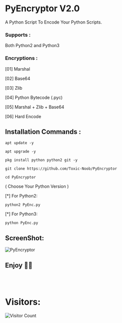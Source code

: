 # PyEncryptor V2.0
A Python Script To Encode Your Python Scripts.

### Supports :
Both Python2 and Python3

### Encryptions :
[01] Marshal

[02] Base64

[03] Zlib

[04] Python Bytecode (.pyc)

[05] Marshal + Zlib + Base64

[06] Hard Encode

## Installation Commands :
``` shell script
apt update -y

apt upgrade -y

pkg install python python2 git -y

git clone https://github.com/Toxic-Noob/PyEncryptor

cd PyEncryptor
```
( Choose Your Python Version )

[*] For Python2:
``` shell script
python2 PyEnc.py
```
[*] For Python3:
``` shell script
python PyEnc.py
```
## ScreenShot:
<img src="https://g.top4top.io/p_2318ksc3m0.jpg" alt="PyEncryptor">

## Enjoy 💞💞

<br><br>
# Visitors:

![Visitor Count](https://profile-counter.glitch.me/Toxic-Noob/count.svg)
